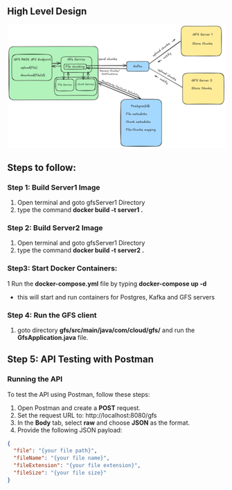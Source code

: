 
## High Level Design

![HLD](./static/gfsHLD.png)


## Steps to follow:
  
  ### Step 1: Build Server1 Image
  1. Open terminal and goto gfsServer1 Directory
  2. type the command  **docker build -t server1 .**
     
  ### Step 2: Build Server2 Image
  1. Open terminal and goto gfsServer1 Directory
  2. type the command  **docker build -t server2 .**
  
  ### Step3: Start Docker Containers:
  1 Run the **docker-compose.yml** file by typing **docker-compose up -d**
  - this will start and run containers for Postgres, Kafka and GFS servers 
  
  ### Step 4: Run the GFS client
  1. goto directory **gfs/src/main/java/com/cloud/gfs/** and run the **GfsApplication.java** file.
  
  ## Step 5: API Testing with Postman  
  ### Running the API  
  
  To test the API using Postman, follow these steps:  
  
  1. Open Postman and create a **POST** request.  
  2. Set the request URL to:  http://localhost:8080/gfs
  3. In the **Body** tab, select **raw** and choose **JSON** as the format.  
  4. Provide the following JSON payload:  
  
  ```json
  {
    "file": "{your file path}",
    "fileName": "{your file name}",
    "fileExtension": "{your file extension}",
    "fileSize": "{your file size}"
  }
